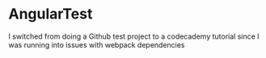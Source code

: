 # AngularTest
I switched from doing a Github test project to a codecademy tutorial since I was running into issues with webpack dependencies

